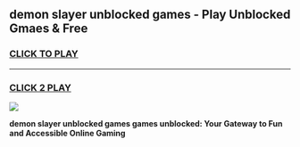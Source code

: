 
## demon slayer unblocked games - Play Unblocked Gmaes & Free
<h3>
<a href="https://news.freeplayer.one?title=demon_slayer_unblocked_games&ref=23F">CLICK TO PLAY</a></h3>
<hr>

<h3>
<a href="https://news.freeplayer.one?title=demon_slayer_unblocked_games&ref=23F">CLICK 2 PLAY</a>
  
</h3>

<a href="https://news.freeplayer.one?title=demon_slayer_unblocked_games&ref=23F/"><img src="https://clearcache.store/games.png"></a>


**demon slayer unblocked games games unblocked: Your Gateway to Fun and Accessible Online Gaming**
